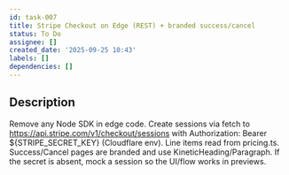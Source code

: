 ```yaml
---
id: task-007
title: Stripe Checkout on Edge (REST) + branded success/cancel
status: To Do
assignee: []
created_date: '2025-09-25 10:43'
labels: []
dependencies: []
---
```


## Description

<!-- SECTION:DESCRIPTION:BEGIN -->
Remove any Node SDK in edge code. Create sessions via fetch to https://api.stripe.com/v1/checkout/sessions with Authorization: Bearer ${STRIPE_SECRET_KEY} (Cloudflare env). Line items read from pricing.ts. Success/Cancel pages are branded and use KineticHeading/Paragraph. If the secret is absent, mock a session so the UI/flow works in previews.
<!-- SECTION:DESCRIPTION:END -->
